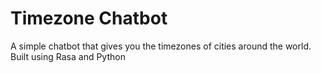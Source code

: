 # Timezone Chatbot
A simple chatbot that gives you the timezones of cities around the world.
Built using Rasa and Python
